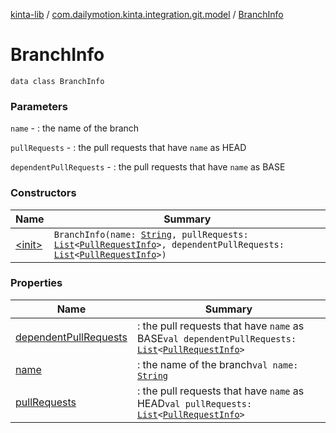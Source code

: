 [kinta-lib](../../index.md) / [com.dailymotion.kinta.integration.git.model](../index.md) / [BranchInfo](./index.md)

# BranchInfo

`data class BranchInfo`

### Parameters

`name` - : the name of the branch

`pullRequests` - : the pull requests that have `name` as HEAD

`dependentPullRequests` - : the pull requests that have `name` as BASE

### Constructors

| Name | Summary |
|---|---|
| [&lt;init&gt;](-init-.md) | `BranchInfo(name: `[`String`](https://kotlinlang.org/api/latest/jvm/stdlib/kotlin/-string/index.html)`, pullRequests: `[`List`](https://kotlinlang.org/api/latest/jvm/stdlib/kotlin.collections/-list/index.html)`<`[`PullRequestInfo`](../-pull-request-info/index.md)`>, dependentPullRequests: `[`List`](https://kotlinlang.org/api/latest/jvm/stdlib/kotlin.collections/-list/index.html)`<`[`PullRequestInfo`](../-pull-request-info/index.md)`>)` |

### Properties

| Name | Summary |
|---|---|
| [dependentPullRequests](dependent-pull-requests.md) | : the pull requests that have `name` as BASE`val dependentPullRequests: `[`List`](https://kotlinlang.org/api/latest/jvm/stdlib/kotlin.collections/-list/index.html)`<`[`PullRequestInfo`](../-pull-request-info/index.md)`>` |
| [name](name.md) | : the name of the branch`val name: `[`String`](https://kotlinlang.org/api/latest/jvm/stdlib/kotlin/-string/index.html) |
| [pullRequests](pull-requests.md) | : the pull requests that have `name` as HEAD`val pullRequests: `[`List`](https://kotlinlang.org/api/latest/jvm/stdlib/kotlin.collections/-list/index.html)`<`[`PullRequestInfo`](../-pull-request-info/index.md)`>` |
